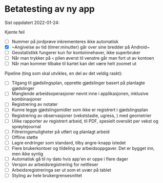 # Betatesting av ny app

Sist oppdatert 2022-01-24:

Kjente feil
- [ ] Nummer på jordprøve inkrementeres ikke automatisk
- [X] ~Angivelse av tid (timer:minutter) går over sine bredder på Android~
- [ ] Geostatistikk fungerer kun for kontoinnehaver, ikke superbruker
- [ ] Når man trykker på `<` pilen øverst til venstre går man fort ut av kontoen
- [ ] Når man kommer tilbake til kartet kan det være helt zoomet ut

Pipeline (ting som skal utvikles, en del av det veldig raskt):
- [ ] Tilgang til gjødslingsplan, opprette gjødslinger basert på planlagte gjødslinger
- [ ] Manglende arbeidsoperasjoner nevnt inne i applikasjonen, inklusive kombinasjoner
- [ ] Registrering av notater
- [ ] Kunne legge gjødslingsmidler som ikke er registrert i gjødslingsplan
- [ ] Registrering av observasjoner (vekststadie, ugress, ) med geometrier
- [ ] Ulike rapporter av registrert arbeid, til PDF, spesielt oversikt per vekst og sprøytejournal
- [ ] Filtreringsmuligheter på utført og planlagt arbeid
- [ ] Offline støtte
- [ ] Lagre endringer som standard, tilby angre-knapp istedet
- [ ] Flere brukerkontoer og tildeling av arbeidsoppgaver. Det er bygget inn, men ikke synlig
- [ ] Automatisk gå til ny dato hvis app'en er oppe i flere dager
- [ ] Versjon av arbeidsregistrering for nettleser
- [ ] Arbeidsregistreringa ser ut som et uvær på tablet
- [ ] Styling av hele brukergrensesnittet
